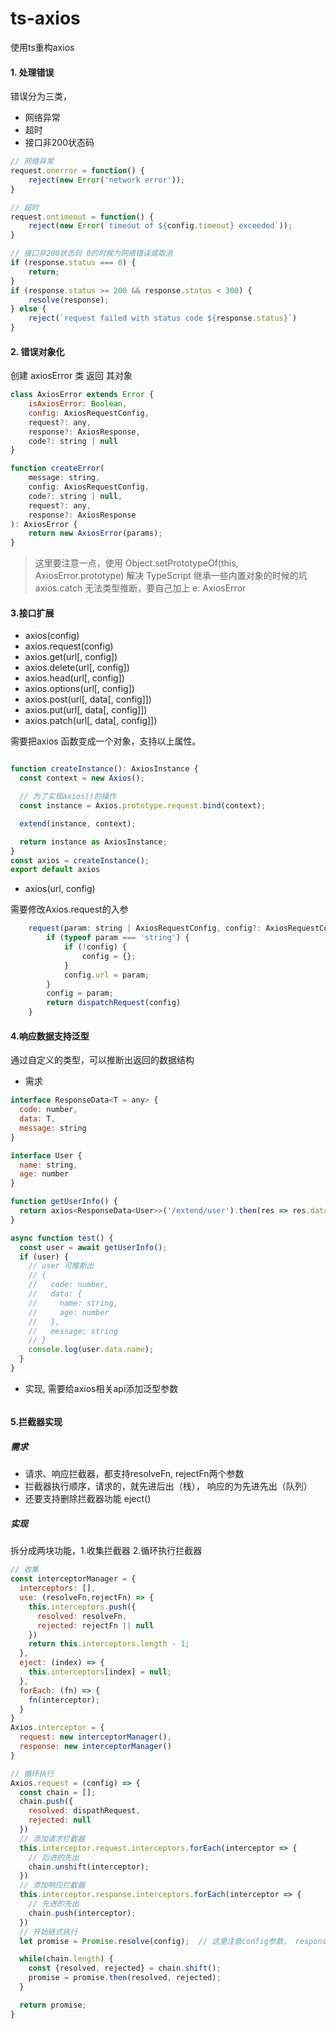 # ts-axios
使用ts重构axios



#### 1. 处理错误

错误分为三类，
- 网络异常
- 超时
- 接口非200状态码

```javascript
// 网络异常
request.onerror = function() {
    reject(new Error('network error'));
}

// 超时
request.ontimeout = function() {
    reject(new Error(`timeout of ${config.timeout} exceeded`));
}

// 接口非200状态码 0的时候为网络错误或取消
if (response.status === 0) {
    return;
}
if (response.status >= 200 && response.status < 300) {
    resolve(response);
} else {
    reject(`request failed with status code ${response.status}`)
}

```

#### 2. 错误对象化

创建 axiosError 类 返回 其对象
```javascript
class AxiosError extends Error {
    isAxiosError: Boolean,
    config: AxiosRequestConfig,
    request?: any,
    response?: AxiosResponse,
    code?: string | null
}

function createError(
    message: string,
    config: AxiosRequestConfig,
    code?: string | null,
    request?: any,
    response?: AxiosResponse
): AxiosError {
    return new AxiosError(params);
}

```
> 这里要注意一点，使用 Object.setPrototypeOf(this, AxiosError.prototype) 解决 TypeScript 继承一些内置对象的时候的坑
> axios.catch 无法类型推断，要自己加上 e: AxiosError

#### 3.接口扩展
- axios(config)
- axios.request(config)
- axios.get(url[, config])
- axios.delete(url[, config])
- axios.head(url[, config])
- axios.options(url[, config])
- axios.post(url[, data[, config]])
- axios.put(url[, data[, config]])
- axios.patch(url[, data[, config]])

需要把axios 函数变成一个对象，支持以上属性。

```javascript

function createInstance(): AxiosInstance {
  const context = new Axios();

  // 为了实现axios()的操作
  const instance = Axios.prototype.request.bind(context);

  extend(instance, context);

  return instance as AxiosInstance;
}
const axios = createInstance();
export default axios

```

- axios(url, config)

需要修改Axios.request的入参

```javascript
    request(param: string | AxiosRequestConfig, config?: AxiosRequestConfig): AxiosPromise {
        if (typeof param === 'string') {
            if (!config) {
                config = {};
            }
            config.url = param;
        }
        config = param;
        return dispatchRequest(config)
    }
```
#### 4.响应数据支持泛型

通过自定义的类型，可以推断出返回的数据结构

- 需求
```javascript
interface ResponseData<T = any> {
  code: number,
  data: T,
  message: string
}

interface User {
  name: string,
  age: number
}

function getUserInfo() {
  return axios<ResponseData<User>>('/extend/user').then(res => res.data).catch(e => console.warn(e));
}

async function test() {
  const user = await getUserInfo();
  if (user) {
    // user 可推断出
    // {
    //   code: number,
    //   data: {
    //     name: string,
    //     age: number
    //   },
    //   message: string
    // }
    console.log(user.data.name);
  }
}
```
- 实现, 需要给axios相关api添加泛型参数

```javascript

```

#### 5.拦截器实现

##### 需求
- 请求、响应拦截器，都支持resolveFn, rejectFn两个参数
- 拦截器执行顺序，请求的，就先进后出（栈）， 响应的为先进先出（队列）
- 还要支持删除拦截器功能 eject()

##### 实现

拆分成两块功能，1.收集拦截器  2.循环执行拦截器

```javascript
// 收集
const interceptorManager = {
  interceptors: [],
  use: (resolveFn,rejectFn) => {
    this.interceptors.push({
      resolved: resolveFn,
      rejected: rejectFn || null
    })
    return this.interceptors.length - 1;
  }, 
  eject: (index) => {
    this.interceptors[index] = null;
  },
  forEach: (fn) => {
    fn(interceptor);
  }
}
Axios.interceptor = {
  request: new interceptorManager(),
  response: new interceptorManager()
}

// 循环执行
Axios.request = (config) => {
  const chain = [];
  chain.push({
    resolved: dispathRequest,
    rejected: null
  })
  // 添加请求拦截器
  this.interceptor.request.interceptors.forEach(interceptor => {
    // 后进的先出
    chain.unshift(interceptor);
  }) 
  // 添加响应拦截器
  this.interceptor.response.interceptors.forEach(interceptor => {
    // 先进的先出
    chain.push(interceptor);
  })
  // 开始链式执行
  let promise = Promise.resolve(config);  // 这里注意config参数， response的参数由dispatchRequest 返回

  while(chain.length) {
    const {resolved, rejected} = chain.shift(); 
    promise = promise.then(resolved, rejected);
  }

  return promise;
}

```





